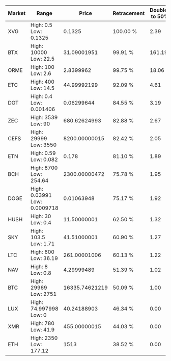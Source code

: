 | Market | Range | Price| Retracement | Doubles to 50% |
| --- | --- | --- | --- | --- |
| XVG | High: 0.5<br />Low: 0.1325 | 0.1325 | 100.00 % | 2.39 |
| BTX | High: 10000<br />Low: 22.5 | 31.09001951 | 99.91 % | 161.19 |
| ORME | High: 100<br />Low: 2.6 | 2.8399962 | 99.75 % | 18.06 |
| ETC | High: 400<br />Low: 14.5 | 44.99992199 | 92.09 % | 4.61 |
| DOT | High: 0.4<br />Low: 0.001406 | 0.06299644 | 84.55 % | 3.19 |
| ZEC | High: 3539<br />Low: 90 | 680.62624993 | 82.88 % | 2.67 |
| CEFS | High: 29999<br />Low: 3550 | 8200.00000015 | 82.42 % | 2.05 |
| ETN | High: 0.59<br />Low: 0.082 | 0.178 | 81.10 % | 1.89 |
| BCH | High: 8700<br />Low: 254.64 | 2300.00000472 | 75.78 % | 1.95 |
| DOGE | High: 0.03991<br />Low: 0.0009718 | 0.01063948 | 75.17 % | 1.92 |
| HUSH | High: 30<br />Low: 0.4 | 11.50000001 | 62.50 % | 1.32 |
| SKY | High: 103.5<br />Low: 1.71 | 41.51000001 | 60.90 % | 1.27 |
| LTC | High: 600<br />Low: 36.19 | 261.00001006 | 60.13 % | 1.22 |
| NAV | High: 8<br />Low: 0.8 | 4.29999489 | 51.39 % | 1.02 |
| BTC | High: 29969<br />Low: 2751 | 16335.74621219 | 50.09 % | 1.00 |
| LUX | High: 74.997998<br />Low: 0 | 40.24188903 | 46.34 % | 0.00 |
| XMR | High: 780<br />Low: 41.9 | 455.00000015 | 44.03 % | 0.00 |
| ETH | High: 2350<br />Low: 177.12 | 1513 | 38.52 % | 0.00 |
